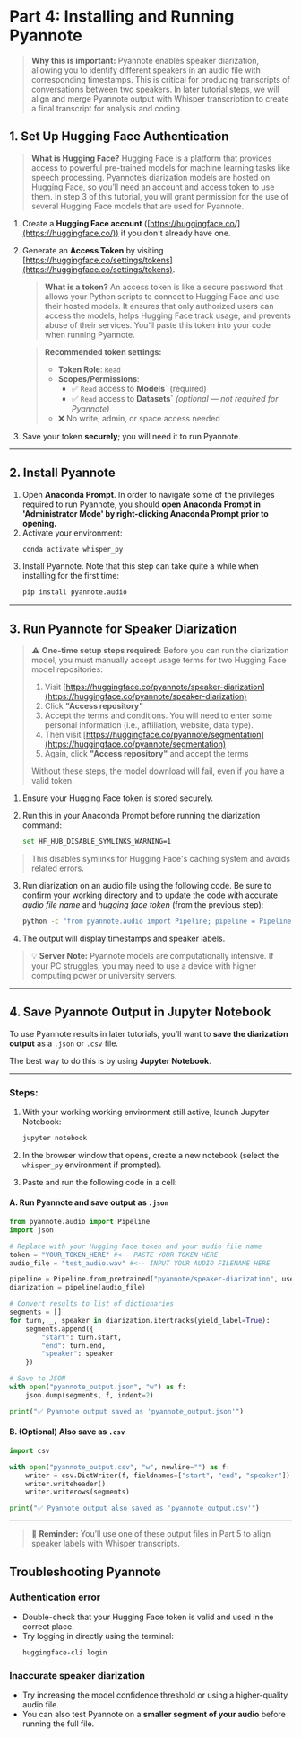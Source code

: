 # **Part 4: Installing and Running Pyannote**

> **Why this is important:** Pyannote enables speaker diarization, allowing you to identify different speakers in an audio file with corresponding timestamps. This is critical for producing transcripts of conversations between two speakers. In later tutorial steps, we will align and merge Pyannote output with Whisper transcription to create a final transcript for analysis and coding.

## **1. Set Up Hugging Face Authentication**

> **What is Hugging Face?** Hugging Face is a platform that provides access to powerful pre-trained models for machine learning tasks like speech processing. Pyannote’s diarization models are hosted on Hugging Face, so you’ll need an account and access token to use them. In step 3 of this tutorial, you will grant permission for the use of several Hugging Face models that are used for Pyannote.

1. Create a **Hugging Face account** ([https://huggingface.co/](https://huggingface.co/)) if you don't already have one.
2. Generate an **Access Token** by visiting [https://huggingface.co/settings/tokens](https://huggingface.co/settings/tokens).

   > **What is a token?** An access token is like a secure password that allows your Python scripts to connect to Hugging Face and use their hosted models. It ensures that only authorized users can access the models, helps Hugging Face track usage, and prevents abuse of their services. You’ll paste this token into your code when running Pyannote.

   > **Recommended token settings:**
   > - **Token Role**: `Read`
   > - **Scopes/Permissions**:
   >   - ✅ `Read` access to **Models`** (required)
   >   - ✅ `Read` access to **Datasets`** *(optional — not required for Pyannote)*
   > - ❌ No write, admin, or space access needed

3. Save your token **securely**; you will need it to run Pyannote.

---

## **2. Install Pyannote**

1. Open **Anaconda Prompt**. In order to navigate some of the privileges required to run Pyannote, you should **open Anaconda Prompt in 'Administrator Mode' by right-clicking Anaconda Prompt prior to opening.**
2. Activate your environment:
   ```sh
   conda activate whisper_py
   ```
3. Install Pyannote. Note that this step can take quite a while when installing for the first time:
   ```sh
   pip install pyannote.audio
   ```

---

## **3. Run Pyannote for Speaker Diarization**

> ⚠️ **One-time setup steps required:** Before you can run the diarization model, you must manually accept usage terms for two Hugging Face model repositories:
>
> 1. Visit [https://huggingface.co/pyannote/speaker-diarization](https://huggingface.co/pyannote/speaker-diarization)
> 2. Click **"Access repository"**
> 3. Accept the terms and conditions. You will need to enter some personal information (i.e., affiliation, website, data type).
> 4. Then visit [https://huggingface.co/pyannote/segmentation](https://huggingface.co/pyannote/segmentation)
> 5. Again, click **"Access repository"** and accept the terms
>
> Without these steps, the model download will fail, even if you have a valid token.

1. Ensure your Hugging Face token is stored securely.

2. Run this in your Anaconda Prompt before running the diarization command:
   ```sh
   set HF_HUB_DISABLE_SYMLINKS_WARNING=1
   ```
>    This disables symlinks for Hugging Face's caching system and avoids related errors.

3. Run diarization on an audio file using the following code. Be sure to confirm your working directory and to update the code with accurate *audio file name* and *hugging face token* (from the previous step):

   ```sh
   python -c "from pyannote.audio import Pipeline; pipeline = Pipeline.from_pretrained('pyannote/speaker-diarization', use_auth_token='YOUR_TOKEN_HERE'); print(pipeline('test_audio.wav'))"
   ```

4. The output will display timestamps and speaker labels.

> 💡 **Server Note:** Pyannote models are computationally intensive. If your PC struggles, you may need to use a device with higher computing power or university servers.

---

## **4. Save Pyannote Output in Jupyter Notebook**

To use Pyannote results in later tutorials, you’ll want to **save the diarization output** as a `.json` or `.csv` file.

The best way to do this is by using **Jupyter Notebook**.

---

### **Steps:**

1. With your working working environment still active, launch Jupyter Notebook:
   ```sh
   jupyter notebook
   ```

2. In the browser window that opens, create a new notebook (select the `whisper_py` environment if prompted).

3. Paste and run the following code in a cell:

#### **A. Run Pyannote and save output as `.json`**

```python
from pyannote.audio import Pipeline
import json

# Replace with your Hugging Face token and your audio file name
token = "YOUR_TOKEN_HERE" #<-- PASTE YOUR TOKEN HERE
audio_file = "test_audio.wav" #<-- INPUT YOUR AUDIO FILENAME HERE

pipeline = Pipeline.from_pretrained("pyannote/speaker-diarization", use_auth_token=token)
diarization = pipeline(audio_file)

# Convert results to list of dictionaries
segments = []
for turn, _, speaker in diarization.itertracks(yield_label=True):
    segments.append({
        "start": turn.start,
        "end": turn.end,
        "speaker": speaker
    })

# Save to JSON
with open("pyannote_output.json", "w") as f:
    json.dump(segments, f, indent=2)

print("✅ Pyannote output saved as 'pyannote_output.json'")
```

#### **B. (Optional) Also save as `.csv`**

```python
import csv

with open("pyannote_output.csv", "w", newline="") as f:
    writer = csv.DictWriter(f, fieldnames=["start", "end", "speaker"])
    writer.writeheader()
    writer.writerows(segments)

print("✅ Pyannote output also saved as 'pyannote_output.csv'")
```

---

> 📁 **Reminder:** You’ll use one of these output files in Part 5 to align speaker labels with Whisper transcripts.

## **Troubleshooting Pyannote**

### **Authentication error**
- Double-check that your Hugging Face token is valid and used in the correct place.
- Try logging in directly using the terminal:
  ```sh
  huggingface-cli login
  ```

### **Inaccurate speaker diarization**
- Try increasing the model confidence threshold or using a higher-quality audio file.
- You can also test Pyannote on a **smaller segment of your audio** before running the full file.